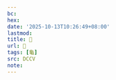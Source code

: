 ```yaml
---
bc:
hex:
date: '2025-10-13T10:26:49+08:00'
lastmod:
title: 􂤈
url: 􂤈
tags: [龜]
src: DCCV
note:
---
```

